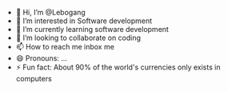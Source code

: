 - 👋 Hi, I’m @Lebogang
- 👀 I’m interested in Software development
- 🌱 I’m currently learning software development
- 💞️ I’m looking to collaborate on coding
- 📫 How to reach me inbox me
- 😄 Pronouns: ...
- ⚡ Fun fact: About 90% of the world's currencies only exists in computers

<!---
Babyhake/Babyhake is a ✨ special ✨ repository because its `README.md` (this file) appears on your GitHub profile.
You can click the Preview link to take a look at your changes.
--->
